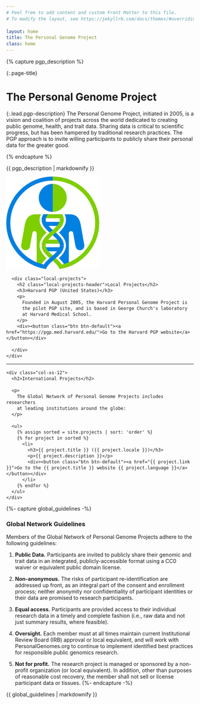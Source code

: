 ```yaml
---
# Feel free to add content and custom Front Matter to this file.
# To modify the layout, see https://jekyllrb.com/docs/themes/#overriding-theme-defaults

layout: home
title: The Personal Genome Project
class: home
---
```


<div class="container">
  <div class="row lead-row pgp-row-about">
    <div class="col-xs-12 col-sm-8 col-md-9 lead-div">
      <a id="about" class="anchor-offset"></a>
{% capture pgp_description %}

{:.page-title}
# The Personal Genome Project

{:.lead.pgp-description}
The Personal Genome Project, initiated in 2005, is a vision and coalition of projects across the world dedicated to creating public genome, health, and trait data. Sharing data is critical to scientific progress, but has been hampered by traditional research practices. The PGP approach is to invite willing participants to publicly share their personal data for the greater good.

{% endcapture %}

<a id="about" class="anchor-offset"></a>

{{ pgp_description | markdownify }}
    </div>
    <div class="col-xs-8 col-sm-3 col-md-3 lead-div logo-container">
      <img class="logo" src="assets/images/pgp-logo.png" alt="Curii logo - a figure within a circle. A double helix runs through the figure's core. The circle, body, and helix alternate between green and blue on both sides." longdesc="A figure within a circle. A double helix runs from the circle's bottom through the figure's core. The left side of the body is green, while the circle and face are blue. The right side of the body is blue, while the circle and face are green. Each helix maintains its color as it spirals through the figure's body.">
    </div>
  </div>
  <div class="row lead-row">
    <div class="local-projects-wrap col-xs-12 col-md-9 lead-div">

      <div class="local-projects">
        <h2 class="local-projects-header">Local Projects</h2>
        <h3>Harvard PGP (United States)</h3>
        <p>
          Founded in August 2005, the Harvard Personal Genome Project is
          the pilot PGP site, and is based in George Church's laboratory
          at Harvard Medical School.
        </p>
        <div><button class="btn btn-default"><a href="https://pgp.med.harvard.edu/">Go to the Harvard PGP website</a></button></div>

      </div>
    </div>
  </div>
  <hr>

  <div class="row">
    <a id="overview" class="anchor-offset"></a>

    <div class="col-xs-12">
      <h2>International Projects</h2>

      <p>
        The Global Network of Personal Genome Projects includes researchers
        at leading institutions around the globe:
      </p>

      <ul>
        {% assign sorted = site.projects | sort: 'order' %}
        {% for project in sorted %}
          <li>
            <h3>{{ project.title }} ({{ project.locale }})</h3>
            <p>{{ project.description }}</p>
            <div><button class="btn btn-default"><a href="{{ project.link }}">Go to the {{ project.title }} website {{ project.language }}</a></button></div>
          </li>
        {% endfor %}
      </ul>
    </div>

<div class="col-xs-12">
  <a id="guidelines" class="anchor-offset"></a>

{%- capture global_guidelines -%}

### Global Network Guidelines

Members of the Global Network of Personal Genome Projects adhere to the following guidelines:

1.  **Public Data.** Participants are invited to publicly share their genomic and trait data in an integrated, publicly-accessible format using a CC0 waiver or equivalent public domain license.

2.  **Non-anonymous.** The risks of participant re-identification are addressed up front, as an integral part of the consent and enrollment process; neither anonymity nor confidentiality of participant identities or their data are promised to research participants.

3.  **Equal access.** Participants are provided access to their individual research data in a timely and complete fashion (i.e., raw data and not just summary results, where feasible).
4.  **Oversight.** Each member must at all times maintain current Institutional Review Board (IRB) approval or local equivalent, and will work with PersonalGenomes.org to continue to implement identified best practices for responsible public genomics research.
5.  **Not for profit.** The research project is managed or sponsored by a non-profit organization (or local equivalent). In addition, other than purposes of reasonable cost recovery, the member shall not sell or license participant data or tissues.
{%- endcapture -%}

{{ global_guidelines | markdownify }}

</div> <!-- .col-xs-12 -->

</div> <!-- /#projects .row -->

</div>
